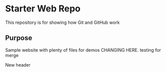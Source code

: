 # Starter Web Repo

This repository is for showing how Git and GitHub work

## Purpose

Sample website with plenty of files for demos
CHANGING HERE. testing for merge

New header